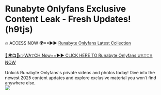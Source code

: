 # Runabyte Onlyfans Exclusive Content Leak - Fresh Updates! (h9tjs)

🔥 ACCESS NOW 🌍==►► <a href="https://tinyurl.com/kvy9nzfs" rel="nofollow">Runabyte Onlyfans Latest Collection</a>
<br><br>
[🔴🌍📺📱👉WA𝚃CH Now==►► CLICK HERE TO Runabyte Onlyfans 𝚆𝙰𝚃𝙲𝙷 NOW](https://tinyurl.com/kvy9nzfs)
<br><br>
Unlock Runabyte Onlyfans's private videos and photos today! Dive into the newest 2025 content updates and explore exclusive material you won’t find anywhere else.
<br>
<a href="https://tinyurl.com/kvy9nzfs" rel="nofollow" data-target="animated-image.originalLink"><img src="https://camo.githubusercontent.com/8a4f000d20f83aca3bf7ec5f350d767afa0574a8a352519fd8cfa583a6f93a33/68747470733a2f2f692e696d6775722e636f6d2f644a486b345a712e676966" data-canonical-src="https://i.imgur.com/dJHk4Zq.gif" style="max-width: 100%; display: inline-block;" data-target="animated-image.originalImage"></a>
<br>
